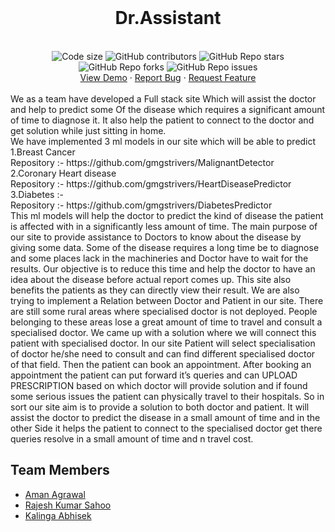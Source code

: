 <br />
<div align="center">
<h1 align="center"><b>Dr.Assistant</b></h1>
<br />
<img src="https://img.shields.io/github/languages/code-size/gmgstrivers/Dr.Assistant?style=flat-square" alt="Code size" />
<img alt="GitHub contributors" src="https://img.shields.io/github/contributors/gmgstrivers/Dr.Assistant?style=flat-square">
<img alt="GitHub Repo stars" src="https://img.shields.io/github/stars/gmgstrivers/Dr.Assistant?style=flat-square">
<img alt="GitHub Repo forks" src="https://img.shields.io/github/forks/gmgstrivers/Dr.Assistant?style=flat-square">
<img alt="GitHub Repo issues" src="https://img.shields.io/github/issues/gmgstrivers/Dr.Assistant?style=flat-square">
<br />
 <a href="https://github.com/gmgstrivers/Dr.Assistant">View Demo</a>
·
<a href="https://github.com/gmgstrivers/Dr.Assistant/issues">Report Bug</a>
·
<a href="https://github.com/gmgstrivers/Dr.Assistant/issues">Request Feature</a>
</div>
<br />
We as a team have developed a Full stack site Which will assist the doctor and help to predict some 
Of the disease which requires a significant amount of time to diagnose it. It also help the patient to connect to the doctor and get solution while just sitting in home.
<br>
We have implemented 3 ml models in our site which will be able to predict 
<br>
1.Breast Cancer
<br>
  Repository :- https://github.com/gmgstrivers/MalignantDetector
  <br>
2.Coronary Heart disease 
<br>
  Repository :- https://github.com/gmgstrivers/HeartDiseasePredictor
  <br>
3.Diabetes :- 
<br>
  Repository :- https://github.com/gmgstrivers/DiabetesPredictor
  <br>
This ml models will help the doctor to predict the kind of disease the patient is affected with in a significantly less amount of time. The main purpose of our site to provide assistance to Doctors to know about the disease by giving some data.
Some of the disease requires a long time be to diagnose and some places lack in the machineries and Doctor have to wait for the results. Our objective is to reduce this time and help the doctor to have an idea about the disease before actual report comes up.
This site also benefits the patients as they can directly view their result. We are also trying to implement a Relation between Doctor and Patient in our site.
There are still some rural areas where specialised doctor is not deployed. People belonging to these areas lose a great amount of time to travel and consult a specialised doctor. We came up with a solution where we will connect this patient with specialised doctor.
In our site Patient will select specialisation of doctor he/she need to consult and can find different specialised doctor of that field. Then the patient can book an appointment. After booking an appointment the patient can put forward it’s queries and can UPLOAD PRESCRIPTION based on which doctor will provide solution and if found some serious issues the patient can physically travel to their hospitals.
So in sort our site aim is to provide a solution to both doctor and patient. 
It will assist the doctor to predict the disease in a small amount of time and in the other
Side it helps the patient to connect to the specialised doctor get there queries resolve in a small amount of time and n travel cost.

<h2> Team Members</h2>
<ul>
<li><a href="https://www.linkedin.com/in/amanagrawal20156/">Aman Agrawal</li>
<li><a href="https://www.linkedin.com/in/rajesh-kumar-sahoo-9b3095189/">Rajesh Kumar Sahoo</li>
<li><a href="https://www.linkedin.com/in/kalingaabhisek/">Kalinga Abhisek</li>
</ul>
